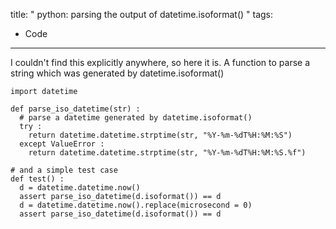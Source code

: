 title: " python: parsing the output of datetime.isoformat() "
tags:
- Code
---


I couldn't find this explicitly anywhere, so here it is.  A function to parse a string which was generated by datetime.isoformat()

```
import datetime
 
def parse_iso_datetime(str) :
  # parse a datetime generated by datetime.isoformat()
  try :
    return datetime.datetime.strptime(str, "%Y-%m-%dT%H:%M:%S")
  except ValueError :
    return datetime.datetime.strptime(str, "%Y-%m-%dT%H:%M:%S.%f")
 
# and a simple test case
def test() :
  d = datetime.datetime.now()
  assert parse_iso_datetime(d.isoformat()) == d
  d = datetime.datetime.now().replace(microsecond = 0)
  assert parse_iso_datetime(d.isoformat()) == d
 
```



